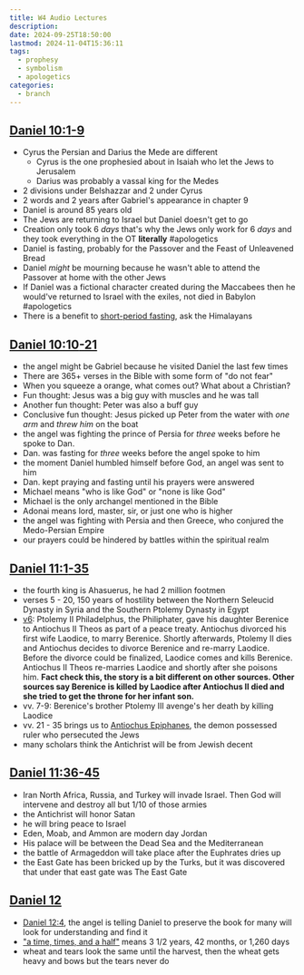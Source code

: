 ```yaml
---
title: W4 Audio Lectures
description: 
date: 2024-09-25T18:50:00
lastmod: 2024-11-04T15:36:11
tags:
  - prophesy
  - symbolism
  - apologetics
categories:
  - branch
---
```

  
## [Daniel 10:1](Daniel%2010.md#1)[](Daniel%2010.md#2)[](Daniel%2010.md#3)[](Daniel%2010.md#4)[](Daniel%2010.md#5)[](Daniel%2010.md#6)[](Daniel%2010.md#7)[](Daniel%2010.md#8)[-9](Daniel%2010.md#9)  
  
- Cyrus the Persian and Darius the Mede are different  
	- Cyrus is the one prophesied about in Isaiah who let the Jews to Jerusalem  
	- Darius was probably a vassal king for the Medes  
- 2 divisions under Belshazzar and 2 under Cyrus  
- 2 words and 2 years after Gabriel's appearance in chapter 9  
- Daniel is around 85 years old  
- The Jews are returning to Israel but Daniel doesn't get to go  
- Creation only took 6 *days* that's why the Jews only work for 6 *days* and they took everything in the OT **literally** #apologetics  
- Daniel is fasting, probably for the Passover and the Feast of Unleavened Bread  
- Daniel *might* be mourning because he wasn't able to attend the Passover at home with the other Jews  
- If Daniel was a fictional character created during the Maccabees then he would've returned to Israel with the exiles, not died in Babylon #apologetics  
- There is a benefit to [short-period fasting](short-period%20fasting.md), ask the Himalayans  
  
## [Daniel 10:10](Daniel%2010.md#10)[](Daniel%2010.md#11)[](Daniel%2010.md#12)[](Daniel%2010.md#13)[](Daniel%2010.md#14)[](Daniel%2010.md#15)[](Daniel%2010.md#16)[](Daniel%2010.md#17)[](Daniel%2010.md#18)[](Daniel%2010.md#19)[](Daniel%2010.md#20)[-21](Daniel%2010.md#21)  
  
- the angel might be Gabriel because he visited Daniel the last few times  
- There are 365+ verses in the Bible with some form of "do not fear"  
- When you squeeze a orange, what comes out? What about a Christian?  
- Fun thought: Jesus was a big guy with muscles and he was tall  
- Another fun thought: Peter was also a buff guy  
- Conclusive fun thought: Jesus picked up Peter from the water with *one arm* and *threw him* on the boat  
- the angel was fighting the prince of Persia for *three* weeks before he spoke to Dan.  
- Dan. was fasting for *three* weeks before the angel spoke to him  
- the moment Daniel humbled himself before God, an angel was sent to him  
- Dan. kept praying and fasting until his prayers were answered  
- Michael means "who is like God" or "none is like God"  
- Michael is the only archangel mentioned in the Bible  
- Adonai means lord, master, sir, or just one who is higher  
- the angel was fighting with Persia and then Greece, who conjured the Medo-Persian Empire  
- our prayers could be hindered by battles within the spiritual realm  
  
## [Daniel 11:1](Daniel%2011.md#1)[](Daniel%2011.md#2)[](Daniel%2011.md#3)[](Daniel%2011.md#4)[](Daniel%2011.md#5)[](Daniel%2011.md#6)[](Daniel%2011.md#7)[](Daniel%2011.md#8)[](Daniel%2011.md#9)[](Daniel%2011.md#10)[](Daniel%2011.md#11)[](Daniel%2011.md#12)[](Daniel%2011.md#13)[](Daniel%2011.md#14)[](Daniel%2011.md#15)[](Daniel%2011.md#16)[](Daniel%2011.md#17)[](Daniel%2011.md#18)[](Daniel%2011.md#19)[](Daniel%2011.md#20)[](Daniel%2011.md#21)[](Daniel%2011.md#22)[](Daniel%2011.md#23)[](Daniel%2011.md#24)[](Daniel%2011.md#25)[](Daniel%2011.md#26)[](Daniel%2011.md#27)[](Daniel%2011.md#28)[](Daniel%2011.md#29)[](Daniel%2011.md#30)[](Daniel%2011.md#31)[](Daniel%2011.md#32)[](Daniel%2011.md#33)[](Daniel%2011.md#34)[-35](Daniel%2011.md#35)  
  
- the fourth king is Ahasuerus, he had 2 million footmen  
- verses 5 - 20, 150 years of hostility between the Northern Seleucid Dynasty in Syria and the Southern Ptolemy Dynasty in Egypt  
- [v6](Dan%2011.md#6): Ptolemy II Philadelphus, the Philiphater, gave his daughter Berenice to Antiochus II Theos as part of a peace treaty. Antiochus divorced his first wife Laodice, to marry Berenice. Shortly afterwards, Ptolemy II dies and Antiochus decides to divorce Berenice and re-marry Laodice. Before the divorce could be finalized, Laodice comes and kills Berenice. Antiochus II Theos re-marries Laodice and shortly after she poisons him. **Fact check this, the story is a bit different on other sources. Other sources say Berenice is killed by Laodice after Antiochus II died and she tried to get the throne for her infant son.**  
- vv. 7-9: Berenice's brother Ptolemy III avenge's her death by killing Laodice  
- vv. 21 - 35 brings us to [Antiochus Epiphanes](202402141606.md), the demon possessed ruler who persecuted the Jews  
- many scholars think the Antichrist will be from Jewish decent  
  
## [Daniel 11:36](Daniel%2011.md#36)[](Daniel%2011.md#37)[](Daniel%2011.md#38)[](Daniel%2011.md#39)[](Daniel%2011.md#40)[](Daniel%2011.md#41)[](Daniel%2011.md#42)[](Daniel%2011.md#43)[](Daniel%2011.md#44)[-45](Daniel%2011.md#45)  
  
- Iran North Africa, Russia, and Turkey will invade Israel. Then God will intervene and destroy all but 1/10 of those armies  
- the Antichrist will honor Satan  
- he will bring peace to Israel  
- Eden, Moab, and Ammon are modern day Jordan  
- His palace will be between the Dead Sea and the Mediterranean  
- the battle of Armageddon will take place after the Euphrates dries up  
- the East Gate has been bricked up by the Turks, but it was discovered that under that east gate was The East Gate  
  
## [Daniel 12](Daniel%2012.md)  
  
- [Daniel 12:4](Daniel%2012.md#4), the angel is telling Daniel to preserve the book for many will look for understanding and find it  
- ["a time, times, and a half"](Daniel%2012.md#7) means 3 1/2 years, 42 months, or 1,260 days  
- wheat and tears look the same until the harvest, then the wheat gets heavy and bows but the tears never do  
